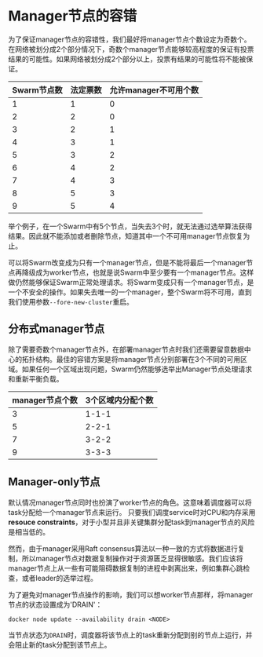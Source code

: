 # Manager节点的容错

为了保证manager节点的容错性，我们最好将manager节点个数设定为奇数个。在网络被划分成2个部分情况下，奇数个manager节点能够较高程度的保证有投票结果的可能性。如果网络被划分成2个部分以上，投票有结果的可能性将不能被保证。

|Swarm节点数|法定票数|允许manager不可用个数|
|---|---|---|
|1|1|0|
|2|2|0|
|3|2|1|
|4|3|1|
|5|3|2|
|6|4|2|
|7|4|3|
|8|5|3|
|9|5|4|

举个例子，在一个Swarm中有5个节点，当失去3个时，就无法通过选举算法获得结果。因此就不能添加或者删除节点，知道其中一个不可用manager节点恢复为止。

可以将Swarm改变成为只有一个manager节点，但是不能将最后一个manager节点再降级成为worker节点，也就是说Swarm中至少要有一个manager节点。这样做仍然能够保证Swarm正常处理请求。将Swarm变成只有一个manager节点，是一个不安全的操作。如果失去唯一的一个manager，整个Swarm将不可用，直到我们使用参数`--fore-new-cluster`重启。

## 分布式manager节点

除了需要奇数个manager节点外，在部署manager节点时我们还需要留意数据中心的拓扑结构。最佳的容错方案是将manager节点分别部署在3个不同的可用区域。如果任何一个区域出现问题，Swarm仍然能够选举出Manager节点处理请求和重新平衡负载。

|manager节点个数|3个区域内分配个数|
|---|---|
|3|1-1-1|
|5|2-2-1|
|7|3-2-2|
|9|3-3-3|

## Manager-only节点

默认情况manager节点同时也扮演了worker节点的角色。这意味着调度器可以将task分配给一个manager节点来运行。 只要我们调度service时对CPU和内存采用**resouce constraints**，对于小型并且非关键集群分配task到manager节点的风险是相当低的。

然而，由于manager采用Raft consensus算法以一种一致的方式将数据进行复制，所以manager节点对数据复制操作对于资源匮乏显得很敏感。我们应该将manager节点上从一些有可能阻碍数据复制的进程中剥离出来，例如集群心跳检查，或者leader的选举过程。

为了避免对manager节点操作的影响，我们可以想worker节点那样，将manager节点的状态设置成为'DRAIN'：

```
docker node update --availability drain <NODE>
```

当节点状态为`DRAIN`时，调度器将该节点上的task重新分配到别的节点上运行，并会阻止新的task分配到该节点上。


